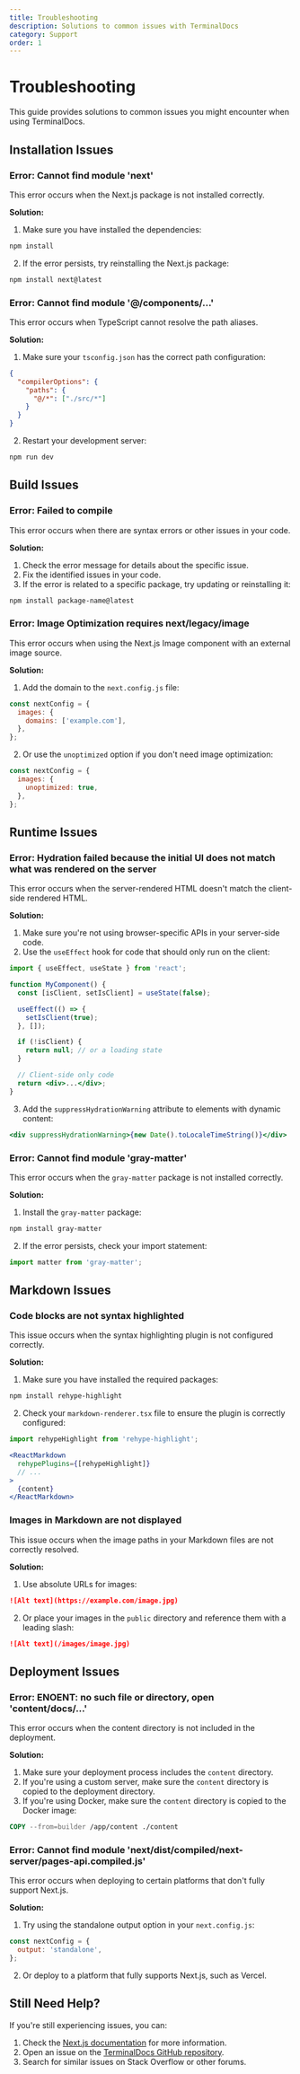 ```yaml
---
title: Troubleshooting
description: Solutions to common issues with TerminalDocs
category: Support
order: 1
---
```


# Troubleshooting

This guide provides solutions to common issues you might encounter when using TerminalDocs.

## Installation Issues

### Error: Cannot find module 'next'

This error occurs when the Next.js package is not installed correctly.

**Solution:**

1. Make sure you have installed the dependencies:

```bash
npm install
```

2. If the error persists, try reinstalling the Next.js package:

```bash
npm install next@latest
```

### Error: Cannot find module '@/components/...'

This error occurs when TypeScript cannot resolve the path aliases.

**Solution:**

1. Make sure your `tsconfig.json` has the correct path configuration:

```json
{
  "compilerOptions": {
    "paths": {
      "@/*": ["./src/*"]
    }
  }
}
```

2. Restart your development server:

```bash
npm run dev
```

## Build Issues

### Error: Failed to compile

This error occurs when there are syntax errors or other issues in your code.

**Solution:**

1. Check the error message for details about the specific issue.
2. Fix the identified issues in your code.
3. If the error is related to a specific package, try updating or reinstalling it:

```bash
npm install package-name@latest
```

### Error: Image Optimization requires next/legacy/image

This error occurs when using the Next.js Image component with an external image source.

**Solution:**

1. Add the domain to the `next.config.js` file:

```js
const nextConfig = {
  images: {
    domains: ['example.com'],
  },
};
```

2. Or use the `unoptimized` option if you don't need image optimization:

```js
const nextConfig = {
  images: {
    unoptimized: true,
  },
};
```

## Runtime Issues

### Error: Hydration failed because the initial UI does not match what was rendered on the server

This error occurs when the server-rendered HTML doesn't match the client-side rendered HTML.

**Solution:**

1. Make sure you're not using browser-specific APIs in your server-side code.
2. Use the `useEffect` hook for code that should only run on the client:

```jsx
import { useEffect, useState } from 'react';

function MyComponent() {
  const [isClient, setIsClient] = useState(false);

  useEffect(() => {
    setIsClient(true);
  }, []);

  if (!isClient) {
    return null; // or a loading state
  }

  // Client-side only code
  return <div>...</div>;
}
```

3. Add the `suppressHydrationWarning` attribute to elements with dynamic content:

```jsx
<div suppressHydrationWarning>{new Date().toLocaleTimeString()}</div>
```

### Error: Cannot find module 'gray-matter'

This error occurs when the `gray-matter` package is not installed correctly.

**Solution:**

1. Install the `gray-matter` package:

```bash
npm install gray-matter
```

2. If the error persists, check your import statement:

```js
import matter from 'gray-matter';
```

## Markdown Issues

### Code blocks are not syntax highlighted

This issue occurs when the syntax highlighting plugin is not configured correctly.

**Solution:**

1. Make sure you have installed the required packages:

```bash
npm install rehype-highlight
```

2. Check your `markdown-renderer.tsx` file to ensure the plugin is correctly configured:

```jsx
import rehypeHighlight from 'rehype-highlight';

<ReactMarkdown
  rehypePlugins={[rehypeHighlight]}
  // ...
>
  {content}
</ReactMarkdown>
```

### Images in Markdown are not displayed

This issue occurs when the image paths in your Markdown files are not correctly resolved.

**Solution:**

1. Use absolute URLs for images:

```markdown
![Alt text](https://example.com/image.jpg)
```

2. Or place your images in the `public` directory and reference them with a leading slash:

```markdown
![Alt text](/images/image.jpg)
```

## Deployment Issues

### Error: ENOENT: no such file or directory, open 'content/docs/...'

This error occurs when the content directory is not included in the deployment.

**Solution:**

1. Make sure your deployment process includes the `content` directory.
2. If you're using a custom server, make sure the `content` directory is copied to the deployment directory.
3. If you're using Docker, make sure the `content` directory is copied to the Docker image:

```dockerfile
COPY --from=builder /app/content ./content
```

### Error: Cannot find module 'next/dist/compiled/next-server/pages-api.compiled.js'

This error occurs when deploying to certain platforms that don't fully support Next.js.

**Solution:**

1. Try using the standalone output option in your `next.config.js`:

```js
const nextConfig = {
  output: 'standalone',
};
```

2. Or deploy to a platform that fully supports Next.js, such as Vercel.

## Still Need Help?

If you're still experiencing issues, you can:

1. Check the [Next.js documentation](https://nextjs.org/docs) for more information.
2. Open an issue on the [TerminalDocs GitHub repository](https://github.com/yourusername/terminaldocs/issues).
3. Search for similar issues on Stack Overflow or other forums. 